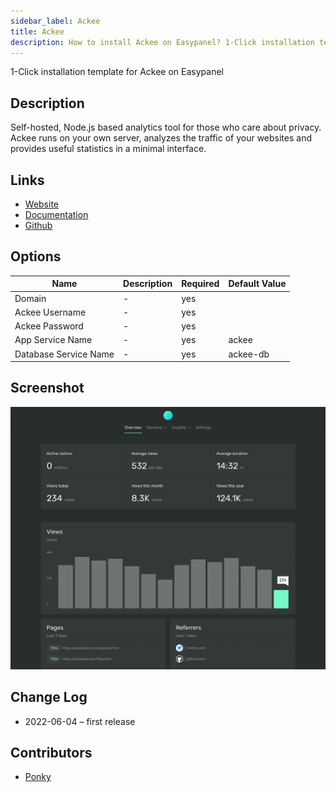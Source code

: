```yaml
---
sidebar_label: Ackee
title: Ackee
description: How to install Ackee on Easypanel? 1-Click installation template for Ackee on Easypanel
---
```


<!-- generated -->

1-Click installation template for Ackee on Easypanel

## Description

Self-hosted, Node.js based analytics tool for those who care about privacy. Ackee runs on your own server, analyzes the traffic of your websites and provides useful statistics in a minimal interface.

## Links

- [Website](https://ackee.electerious.com/)
- [Documentation](https://docs.ackee.electerious.com/)
- [Github](https://github.com/electerious/Ackee)

## Options

Name | Description | Required | Default Value
-|-|-|-
Domain | - | yes | 
Ackee Username | - | yes | 
Ackee Password | - | yes | 
App Service Name | - | yes | ackee
Database Service Name | - | yes | ackee-db

## Screenshot

![Ackee Screenshot](./screenshot.png)

## Change Log

- 2022-06-04 – first release

## Contributors

- [Ponky](https://github.com/Ponkhy)
